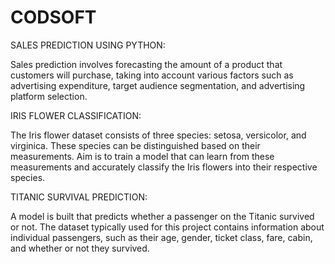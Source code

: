 # CODSOFT

SALES PREDICTION USING PYTHON:

Sales prediction involves forecasting the amount of a product that
customers will purchase, taking into account various factors such as
advertising expenditure, target audience segmentation, and
advertising platform selection.

 IRIS FLOWER CLASSIFICATION:

The Iris flower dataset consists of three species: setosa, versicolor, and virginica. These species can be distinguished based on their measurements. Aim is to train a model that can learn from
these measurements and accurately classify the Iris flowers into
their respective species.

TITANIC SURVIVAL PREDICTION:

A model is built that predicts whether a passenger on the Titanic survived or not. The dataset typically used for this project contains information about individual passengers, such as their age, gender, ticket class, fare, cabin, and whether or not they survived.
